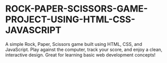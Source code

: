 # ROCK-PAPER-SCISSORS-GAME-PROJECT-USING-HTML-CSS-JAVASCRIPT
A simple Rock, Paper, Scissors game built using HTML, CSS, and JavaScript. Play against the computer, track your score, and enjoy a clean, interactive design. Great for learning basic web development concepts!
